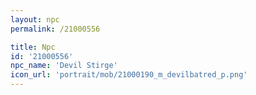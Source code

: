 ```yaml
---
layout: npc
permalink: /21000556

title: Npc
id: '21000556'
npc_name: 'Devil Stirge'
icon_url: 'portrait/mob/21000190_m_devilbatred_p.png'
---
```

